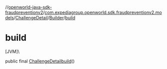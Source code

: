 //[openworld-java-sdk-fraudpreventionv2](../../../../index.md)/[com.expediagroup.openworld.sdk.fraudpreventionv2.models](../../index.md)/[ChallengeDetail](../index.md)/[Builder](index.md)/[build](build.md)

# build

[JVM]\

public final [ChallengeDetail](../index.md)[build](build.md)()

